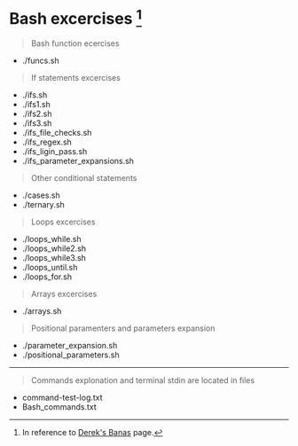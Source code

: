 # Bash excercises [^1]

> Bash function ecercises
* ./funcs.sh

> If statements excercises
* ./ifs.sh
* ./ifs1.sh
* ./ifs2.sh
* ./ifs3.sh
* ./ifs_file_checks.sh
* ./ifs_regex.sh
* ./ifs_ligin_pass.sh
* ./ifs_parameter_expansions.sh

> Other conditional statements
* ./cases.sh
* ./ternary.sh

> Loops excercises
* ./loops_while.sh
* ./loops_while2.sh
* ./loops_while3.sh
* ./loops_until.sh
* ./loops_for.sh

> Arrays excercises
* ./arrays.sh

> Positional paramenters and parameters expansion
* ./parameter_expansion.sh
* ./positional_parameters.sh

[^1]: In reference to [Derek's Banas](http://www.newthinktank.com/2016/06/shell-scripting-tutorial/) page.

---
> Commands explonation and terminal stdin are located in files
* command-test-log.txt
* Bash_commands.txt